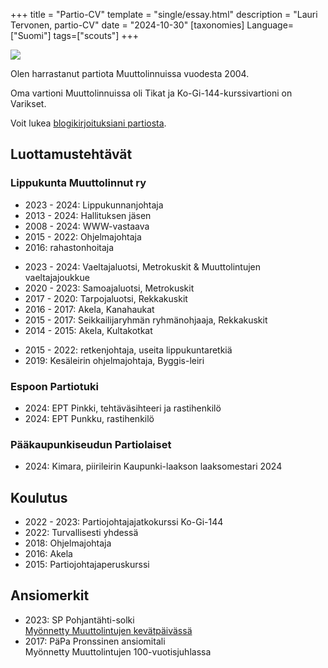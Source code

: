 +++
title = "Partio-CV"
template = "single/essay.html"
description = "Lauri Tervonen, partio-CV"
date = "2024-10-30"
[taxonomies]
Language=["Suomi"]
tags=["scouts"]
+++

<img src="/images/profile/2022-id.jpg" class="cv-portrait" alttext="Lauri Tervonen">

Olen harrastanut partiota Muuttolinnuissa vuodesta 2004. 

Oma vartioni Muuttolinnuissa oli Tikat ja
Ko-Gi-144-kurssivartioni on Varikset.

Voit lukea [blogikirjoituksiani partiosta](@/text/scouts/_index.md).

## Luottamustehtävät

### Lippukunta Muuttolinnut ry

* 2023 - 2024: Lippukunnanjohtaja
* 2013 - 2024: Hallituksen jäsen
* 2008 - 2024: WWW-vastaava
* 2015 - 2022: Ohjelmajohtaja
* 2016: rahastonhoitaja

- 2023 - 2024: Vaeltajaluotsi, Metrokuskit & Muuttolintujen vaeltajajoukkue
- 2020 - 2023: Samoajaluotsi, Metrokuskit
- 2017 - 2020: Tarpojaluotsi, Rekkakuskit
- 2016 - 2017: Akela, Kanahaukat
- 2015 - 2017: Seikkailijaryhmän ryhmänohjaaja, Rekkakuskit
- 2014 - 2015: Akela, Kultakotkat

* 2015 - 2022: retkenjohtaja, useita lippukuntaretkiä
* 2019: Kesäleirin ohjelmajohtaja, Byggis-leiri

### Espoon Partiotuki

- 2024: EPT Pinkki, tehtäväsihteeri ja rastihenkilö
- 2024: EPT Punkku, rastihenkilö

### Pääkaupunkiseudun Partiolaiset

- 2024: Kimara, piirileirin Kaupunki-laakson laaksomestari 2024

## Koulutus

- 2022 - 2023: Partiojohtajajatkokurssi Ko-Gi-144
- 2022: Turvallisesti yhdessä
- 2018: Ohjelmajohtaja
- 2016: Akela
- 2015: Partiojohtajaperuskurssi

## Ansiomerkit

- 2023: SP Pohjantähti-solki \
  [Myönnetty Muuttolintujen kevätpäivässä](https://muuttolinnut.fi/kevatpaivassa-kiitetty-johtokolmikkolainen-layli/)
- 2017: PäPa Pronssinen ansiomitali \
  Myönnetty Muuttolintujen 100-vuotisjuhlassa